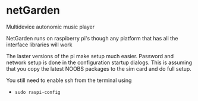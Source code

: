 # netGarden
Multidevice autonomic music player

NetGarden runs on raspiberry pi's though any platform that has all the interface libraries will work

The laster versions of the pi make setup much easier. Password and network setup is done in the configuration startup dialogs. This is assuming that you copy the latest NOOBS packages to the sim card and do full setup. 

You still need to enable ssh from the terminal using
* `sudo raspi-config`

